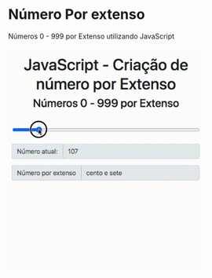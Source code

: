 # Número Por extenso

Números 0 - 999 por Extenso utilizando JavaScript

<img src="extenso.gif" width="400px" align="center">
